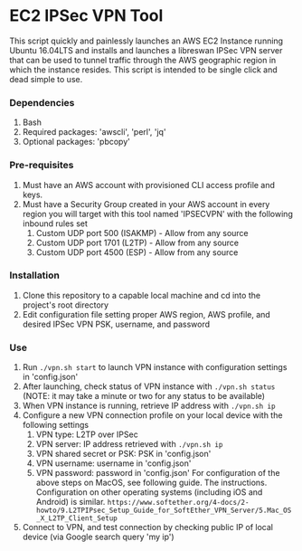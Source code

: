 # EC2 IPSec VPN Tool
This script quickly and painlessly launches an AWS EC2 Instance running Ubuntu
16.04LTS and installs and launches a libreswan IPSec VPN server that can be
used to tunnel traffic through the AWS geographic region in which the instance
resides. This script is intended to be single click and dead simple to use.

### Dependencies
1. Bash
2. Required packages: 'awscli', 'perl', 'jq'
3. Optional packages: 'pbcopy'


### Pre-requisites
1. Must have an AWS account with provisioned CLI access profile and keys.
2. Must have a Security Group created in your AWS account in every region you
   will target with this tool named 'IPSECVPN' with the following inbound rules
   set
	1. Custom UDP port 500 (ISAKMP) - Allow from any source
	2. Custom UDP port 1701 (L2TP) - Allow from any source
	3. Custom UDP port 4500 (ESP) - Allow from any source

### Installation
1. Clone this repository to a capable local machine and cd into the project's root
   directory
2. Edit configuration file setting proper AWS region, AWS profile, and desired
   IPSec VPN PSK, username, and password

### Use
1. Run `./vpn.sh start` to launch VPN instance with configuration settings in
   'config.json'
2. After launching, check status of VPN instance with `./vpn.sh status` (NOTE:
   it may take a minute or two for any status to be available)
3. When VPN instance is running, retrieve IP address with `./vpn.sh ip`
4. Configure a new VPN connection profile on your local device with the
   following settings
	1. VPN type: L2TP over IPSec
	2. VPN server: IP address retrieved with `./vpn.sh ip`
	3. VPN shared secret or PSK: PSK in 'config.json'
	4. VPN username: username in 'config.json'
	5. VPN password: password in 'config.json'
	For configuration of the above steps on MacOS, see following guide. The
	instructions. Configuration on other operating systems (including iOS and
	Android) is similar. `https://www.softether.org/4-docs/2-howto/9.L2TPIPsec_Setup_Guide_for_SoftEther_VPN_Server/5.Mac_OS_X_L2TP_Client_Setup`
5. Connect to VPN, and test connection by checking public IP of local device
   (via Google search query 'my ip')
